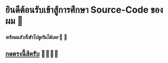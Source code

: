 # ยินดีต้อนรับเข้าสู้การศึกษา Source-Code ของผม &#x1F537;
### _พร้อมแล้วก็เข้าไปดูกันได้เลย_ &#x1F537; &#x1F537;
## [กดตรงนี้สิครับ](https://fulkkie24.github.io/Source-Code-Number-1-to-10-/) &#x1F537;&#x1F537;&#x1F537;&#x1F537;
